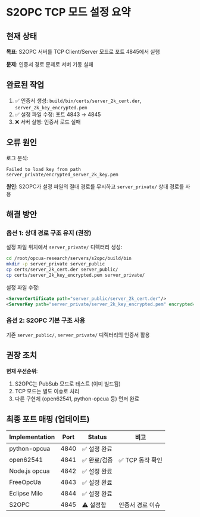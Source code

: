 # S2OPC TCP 모드 설정 요약

## 현재 상태

**목표**: S2OPC 서버를 TCP Client/Server 모드로 포트 4845에서 실행

**문제**: 인증서 경로 문제로 서버 기동 실패

## 완료된 작업

1. ✅ 인증서 생성: `build/bin/certs/server_2k_cert.der`, `server_2k_key_encrypted.pem`
2. ✅ 설정 파일 수정: 포트 4843 → 4845
3. ❌ 서버 실행: 인증서 로드 실패

## 오류 원인

로그 분석:
```
Failed to load key from path server_private/encrypted_server_2k_key.pem
```

**원인**: S2OPC가 설정 파일의 절대 경로를 무시하고 `server_private/` 상대 경로를 사용

## 해결 방안

### 옵션 1: 상대 경로 구조 유지 (권장)
설정 파일 위치에서 `server_private/` 디렉터리 생성:
```bash
cd /root/opcua-research/servers/s2opc/build/bin
mkdir -p server_private server_public
cp certs/server_2k_cert.der server_public/
cp certs/server_2k_key_encrypted.pem server_private/
```

설정 파일 수정:
```xml
<ServerCertificate path="server_public/server_2k_cert.der"/>
<ServerKey path="server_private/server_2k_key_encrypted.pem" encrypted="true"/>
```

### 옵션 2: S2OPC 기본 구조 사용
기존 `server_public/`, `server_private/` 디렉터리의 인증서 활용

## 권장 조치

**현재 우선순위**: 
1. S2OPC는 PubSub 모드로 테스트 (이미 빌드됨)
2. TCP 모드는 별도 이슈로 처리
3. 다른 구현체 (open62541, python-opcua 등) 먼저 완료

## 최종 포트 매핑 (업데이트)

| Implementation  | Port  | Status      | 비고                |
|-----------------|-------|-------------|---------------------|
| python-opcua    | 4840  | ✅ 설정 완료 |                     |
| open62541       | 4841  | ✅ 완료/검증 | ✅ TCP 동작 확인     |
| Node.js opcua   | 4842  | ✅ 설정 완료 |                     |
| FreeOpcUa       | 4843  | ✅ 설정 완료 |                     |
| Eclipse Milo    | 4844  | ✅ 설정 완료 |                     |
| S2OPC           | 4845  | ⚠️  설정함   | 인증서 경로 이슈    |

